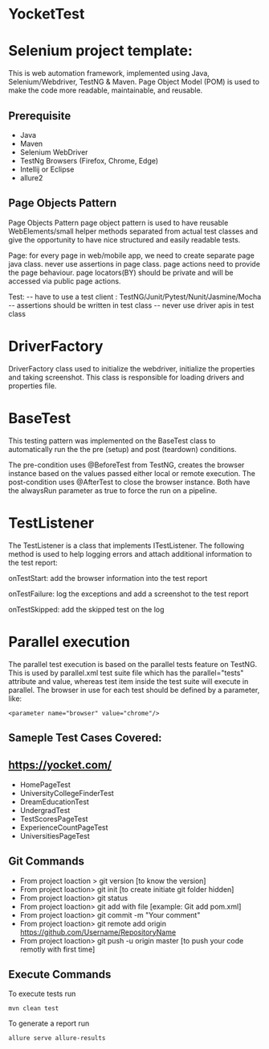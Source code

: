 # YocketTest

# Selenium project template:

This is web automation framework, implemented using Java, Selenium/Webdriver, TestNG & Maven. Page Object Model (POM) is used to make the code more readable, maintainable, and reusable.

## Prerequisite

- Java
- Maven 
- Selenium WebDriver
- TestNg Browsers (Firefox, Chrome, Edge)
- Intellij or Eclipse 
- allure2

## Page Objects Pattern

Page Objects Pattern page object pattern is used to have reusable WebElements/small helper methods separated from actual test classes and give the opportunity to have nice structured and easily readable tests.

Page:
for every page in web/mobile app, we need to create separate page java class.
never use assertions in page class.
page actions need to provide the page behaviour.
page locators(BY) should be private and will be accessed via public page actions.

Test: -- have to use a test client : TestNG/Junit/Pytest/Nunit/Jasmine/Mocha -- assertions should be written in test class -- never use driver apis in test class


# DriverFactory
DriverFactory class used to initialize the webdriver, initialize the properties and taking screenshot.
This class is responsible for loading drivers and properties file.


# BaseTest
This testing pattern was implemented on the BaseTest class to automatically run the 
the pre (setup) and post (teardown) conditions.

The pre-condition uses @BeforeTest from TestNG, creates the browser instance based on the values passed either local or remote execution. The post-condition uses @AfterTest to close the browser instance. Both have the alwaysRun parameter as true to force the run on a pipeline.

# TestListener
The TestListener is a class that implements ITestListener. The following method is used to help logging errors and attach additional information to the test report:

onTestStart: add the browser information into the test report

onTestFailure: log the exceptions and add a screenshot to the test report

onTestSkipped: add the skipped test on the log

# Parallel execution
The parallel test execution is based on the parallel tests feature on TestNG. This is used by parallel.xml test suite file which has the parallel="tests" attribute and value, whereas test item inside the test suite will execute in parallel. The browser in use for each test should be defined by a parameter, like:


`<parameter name="browser" value="chrome"/>`

## Sameple Test Cases Covered:

## https://yocket.com/

- HomePageTest
- UniversityCollegeFinderTest
- DreamEducationTest
- UndergradTest
- TestScoresPageTest
- ExperienceCountPageTest
- UniversitiesPageTest

## Git Commands

- From project loaction > git version [to know the version]
- From project loaction> git init [to create initiate git folder hidden]
- From project loaction> git status
- From project loaction> git add with file [example: Git add pom.xml]
- From project loaction> git commit -m "Your comment"
- From project loaction> git remote add origin https://github.com/Username/RepositoryName
- From project loaction> git push -u origin master [to push your code remotly with first time]

## Execute Commands

To execute tests run

`mvn clean test`

To generate a report run

`allure serve allure-results`
